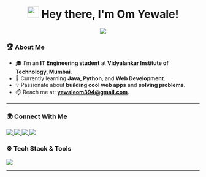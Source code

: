 <!-- HEADER -->
<h1 align="center">  
  <img src="https://media.giphy.com/media/hvRJCLFzcasrR4ia7z/giphy.gif" width="30px"/>  
  Hey there, I'm Om Yewale!
</h1>  
 

<p align="center">
  <img src="https://readme-typing-svg.herokuapp.com?font=Fira+Code&pause=1000&color=34D8EB&center=true&width=435&lines=Frontend+Developer;Java+%7C+C+%7C+JavaScript%7C+Python;Learning+Web+Development;Always+Exploring+New+Techs!" />
</p>  

<!-- ABOUT ME -->
### 🏆 About Me  
- 🎓 I’m an **IT Engineering student** at **Vidyalankar Institute of Technology, Mumbai**.  
- 🌱 Currently learning **Java, Python**, and **Web Development**.  
- 💡 Passionate about **building cool web apps** and **solving problems**.   
- 📫 Reach me at: **[yewaleom394@gmail.com](mailto:yewaleom394@gmail.com)**.  

---

<!-- CONNECT WITH ME -->

<!-- CONNECT WITH ME -->
### 🌍 Connect With Me  
<p align="left">
  <a href="https://www.linkedin.com/in/om-yewale-744905328/" target="_blank">
    <img src="https://img.shields.io/badge/LinkedIn-%230077B5.svg?style=for-the-badge&logo=linkedin&logoColor=white" />
  </a>
  <a href="https://www.hackerrank.com/yewaleom394" target="_blank">
    <img src="https://img.shields.io/badge/HackerRank-%232EC866.svg?style=for-the-badge&logo=hackerrank&logoColor=white" />
  </a>
  <a href="https://leetcode.com/u/omee_codes/" target="_blank">
    <img src="https://img.shields.io/badge/LeetCode-%23FFA116.svg?style=for-the-badge&logo=leetcode&logoColor=white" />
  </a>
  <a href="https://www.geeksforgeeks.org/user/yewalecx7w" target="_blank">
    <img src="https://img.shields.io/badge/GeeksforGeeks-%2300C853.svg?style=for-the-badge&logo=geeksforgeeks&logoColor=white" />
  </a>
</p>


<!-- TECH STACK -->
### ⚙️ Tech Stack & Tools  
<p align="left">
  <img src="https://skillicons.dev/icons?i=html,css,js,java,python,figma,git,github" />
</p>  

---
